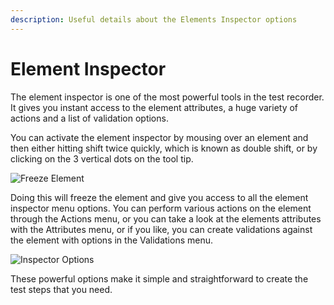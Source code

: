 ```yaml
---
description: Useful details about the Elements Inspector options
---
```


# Element Inspector

The element inspector is one of the most powerful tools in the test recorder. It gives you instant access to the element attributes, a huge variety of actions and a list of validation options.&#x20;

You can activate the element inspector by mousing over an element and then either hitting shift twice quickly, which is known as double shift, or by clicking on the 3 vertical dots on the tool tip.

![Freeze Element](<../../.gitbook/assets/image (18) (1).png>)

Doing this will freeze the element and give you access to all the element inspector menu options.  You can   perform various actions on the element through the Actions menu, or you can take a look at the elements attributes with the Attributes menu, or if you like, you can create validations against the element with options in the Validations menu.

![Inspector Options](<../../.gitbook/assets/image (64) (2).png>)

These powerful options make it simple and straightforward to create the test steps that you need.

